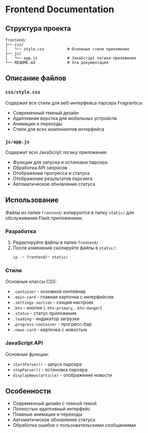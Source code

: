 # Frontend Documentation

## Структура проекта

```
frontend/
├── css/
│   └── style.css          # Основные стили приложения
├── js/
│   └── app.js             # JavaScript логика приложения
└── README.md              # Эта документация
```

## Описание файлов

### `css/style.css`
Содержит все стили для веб-интерфейса парсера Fragrantica:
- Современный темный дизайн
- Адаптивная верстка для мобильных устройств
- Анимации и переходы
- Стили для всех компонентов интерфейса

### `js/app.js`
Содержит всю JavaScript логику приложения:
- Функции для запуска и остановки парсера
- Обработка API запросов
- Отображение прогресса и статуса
- Отображение результатов парсинга
- Автоматическое обновление статуса

## Использование

Файлы из папки `frontend/` копируются в папку `static/` для обслуживания Flask приложением.

### Разработка

1. Редактируйте файлы в папке `frontend/`
2. После изменений скопируйте файлы в `static/`:
   ```bash
   cp -r frontend/* static/
   ```

### Стили

Основные классы CSS:
- `.container` - основной контейнер
- `.main-card` - главная карточка с интерфейсом
- `.settings-section` - секция настроек
- `.btn` - кнопки (`.btn-primary`, `.btn-danger`)
- `.status` - статус приложения
- `.loading` - индикатор загрузки
- `.progress-container` - прогресс-бар
- `.news-card` - карточка с новостью

### JavaScript API

Основные функции:
- `startParser()` - запуск парсера
- `stopParser()` - остановка парсера
- `displayNews(article)` - отображение новости

## Особенности

- Современный дизайн с темной темой
- Полностью адаптивный интерфейс
- Плавные анимации и переходы
- Автоматическое обновление статуса
- Обработка ошибок с пользовательскими сообщениями 